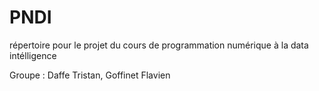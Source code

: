 # PNDI
répertoire pour le projet du cours de programmation numérique à la data intélligence

Groupe : Daffe Tristan, Goffinet Flavien

